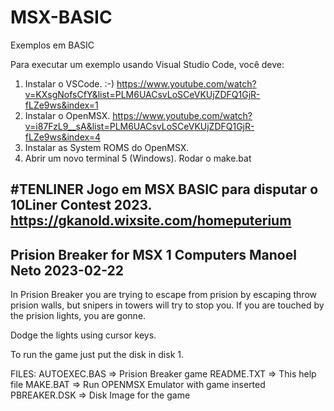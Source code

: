 # MSX-BASIC
 Exemplos em BASIC
 
 Para executar um exemplo usando Visual Studio Code, você deve: 
 1. Instalar o VSCode. :-) https://www.youtube.com/watch?v=KXsgNofsCfY&list=PLM6UACsvLoSCeVKUjZDFQ1GjR-fLZe9ws&index=1 
 2. Instalar o OpenMSX. https://www.youtube.com/watch?v=i87FzL9__sA&list=PLM6UACsvLoSCeVKUjZDFQ1GjR-fLZe9ws&index=4
 3. Instalar as System ROMS do OpenMSX.
 4. Abrir um novo terminal 
 5 (Windows). Rodar o make.bat
 
#TENLINER
Jogo em MSX BASIC para disputar o 10Liner Contest 2023. 
https://gkanold.wixsite.com/homeputerium
--------------------------------------
Prision Breaker for MSX 1 Computers
Manoel Neto 2023-02-22
--------------------------------------
In Prision Breaker you are trying to escape from prision by escaping throw prision walls, but snipers in towers will try to stop you. If you are touched by the prision lights, you are gonne.  

Dodge the lights using cursor keys. 

To run the game just put the disk in disk 1. 

FILES: 
AUTOEXEC.BAS => Prision Breaker game
README.TXT   => This help file 
MAKE.BAT     => Run OPENMSX Emulator 
                with game inserted
PBREAKER.DSK => Disk Image for the 
                game 
